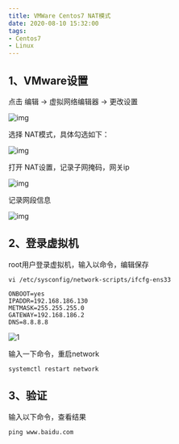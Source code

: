 ```yaml
---
title: VMWare Centos7 NAT模式
date: 2020-08-10 15:32:00
tags:
- Centos7
- Linux
---
```


## 1、VMware设置

点击 编辑 -> 虚拟网络编辑器 -> 更改设置 

![img](D:\Photos\1.jpg)

选择 NAT模式，具体勾选如下：

![img](D:\Photos\2.jpg)

打开 NAT设置，记录子网掩码，网关ip

![img](D:\Photos\3.jpg)

记录网段信息

![img](D:\Photos\ccd0b119b11e4b9bb02d3202286a76ab.jpg)

## 2、登录虚拟机

root用户登录虚拟机，输入以命令，编辑保存







```
vi /etc/sysconfig/network-scripts/ifcfg-ens33

ONBOOT=yes
IPADDR=192.168.186.130
METMASK=255.255.255.0
GATEWAY=192.168.186.2
DNS=8.8.8.8
```



![1](D:\Photos\5.jpg)

输入一下命令，重启network

```
systemctl restart network
```



## 3、验证

  输入以下命令，查看结果



```
ping www.baidu.com
```
